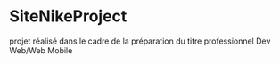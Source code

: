 # SiteNikeProject
projet réalisé dans le cadre de la préparation du titre professionnel Dev Web/Web Mobile
